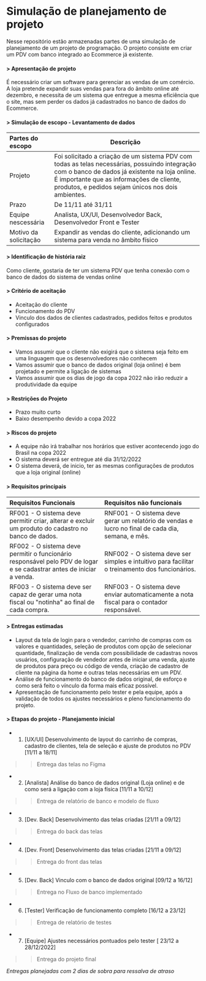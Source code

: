 # Simulação de planejamento de projeto
Nesse repositório estão armazenadas partes de uma simulação de planejamento de um projeto de programação. O projeto consiste em criar um PDV com banco integrado ao Ecommerce já existente. 

#### > Apresentação de projeto

É necessário criar um software para gerenciar as vendas de um comércio. A loja pretende expandir suas vendas para fora do âmbito online até dezembro, e necessita de um sistema que entregue a mesma eficiência que o site, mas sem perder os dados já cadastrados no banco de dados do Ecommerce.

#### > Simulação de escopo - Levantamento de dados
 
| Partes do escopo | Descrição |
| :------ | ----------- |
| Projeto | Foi solicitado a criação de um sistema PDV com todas as telas necessárias, possuindo integração com o banco de dados já existente na loja online. É importante que as informações de cliente, produtos, e pedidos sejam únicos nos dois ambientes. |
| Prazo | De 11/11 até 31/11 |
| Equipe nescessária | Analista, UX/UI, Desenvolvedor Back, Desenvolvedor Front e Tester |
| Motivo da solicitação | Expandir as vendas do cliente, adicionando um sistema para venda no âmbito físico

#### > Identificação de história raiz

Como cliente, gostaria de ter um sistema PDV que tenha conexão com o banco de dados do sistema de vendas online

#### > Critério de aceitação

- Aceitação do cliente
- Funcionamento do PDV
- Vinculo dos dados de clientes cadastrados, pedidos feitos e produtos configurados

#### > Premissas do projeto

- Vamos assumir que o cliente não exigirá que o sistema seja feito em uma linguagem que os desenvolvedores não conhecem  
- Vamos assumir que o banco de dados original (loja online) é bem projetado e permite a ligação de sistemas
- Vamos assumir que os dias de jogo da copa 2022 não irão reduzir a produtividade da equipe

#### > Restrições do Projeto 

- Prazo muito curto
- Baixo desempenho devido a copa 2022

#### > Riscos do projeto

- A equipe não irá trabalhar nos horários que estiver acontecendo jogo do Brasil na copa 2022
- O sistema deverá ser entregue até dia 31/12/2022
- O sistema deverá, de inicio, ter as mesmas configurações de produtos que a loja original (online)

#### > Requisitos principais 

| Requisitos Funcionais | Requisitos não funcionais |
| :----------- | :----------- |
| RF001 - O sistema deve permitir criar, alterar e excluir um produto do cadastro no banco de dados. | RNF001 - O sistema deve gerar um relatório de vendas e lucro no final de cada dia, semana, e mês. | 
| RF002 - O sistema deve permitir o funcionário responsável pelo PDV de logar e se cadastrar antes de iniciar a venda. | RNF002 - O sistema deve ser simples e intuitivo para facilitar o treinamento dos funcionários. |
| RF003 - O sistema deve ser capaz de gerar uma nota fiscal ou "notinha" ao final de cada compra. | RNF003 - O sistema deve enviar automaticamente a nota fiscal para o contador responsável. |

#### > Entregas estimadas 

- Layout da tela de login para o vendedor, carrinho de compras com os valores e quantidades, seleção de produtos com opção de selecionar quantidade, finalização de venda com possibilidade de cadastras novos usuários, configuração de vendedor antes de iniciar uma venda, ajuste de produtos para preço ou código de venda, criação de cadastro de cliente na página da home e outras telas necessárias em um PDV.
- Análise de funcionamento do banco de dados original, de esforço e como será feito o vínculo da forma mais eficaz possível.
- Apresentação de funcionamento pelo tester e pela equipe, após a validação de todos os ajustes necessários e pleno funcionamento do projeto.

#### > Etapas do projeto - Planejamento inicial

- 01. [UX/UI] Desenvolvimento de layout do carrinho de compras, cadastro de clientes, tela de seleção e ajuste de produtos no PDV [11/11 a 18/11]
>> Entrega das telas no Figma
- 02. [Analista] Análise do banco de dados original (Loja online) e de como será a ligação com a loja física [11/11 a 10/12]
>> Entrega de relatório de banco e modelo de fluxo
- 03. [Dev. Back] Desenvolvimento das telas criadas [21/11 a 09/12]
>> Entrega do back das telas
- 04. [Dev. Front] Desenvolvimento das telas criadas [21/11 a 09/12]
>> Entrega do front das telas
- 05. [Dev. Back] Vinculo com o banco de dados original [09/12 a 16/12]
>> Entrega no Fluxo de banco implementado
- 06. [Tester] Verificação de funcionamento completo [16/12 a 23/12]
>> Entrega de relatório de testes
- 07. [Equipe] Ajustes necessários pontuados pelo tester [ 23/12 a 28/12/2022]
>> Entrega do projeto final

_Entregas planejadas com 2 dias de sobra para ressalva de atraso_
